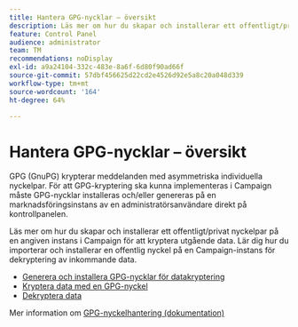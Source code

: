 ```yaml
---
title: Hantera GPG-nycklar – översikt
description: Läs mer om hur du skapar och installerar ett offentligt/privat nyckelpar på en angiven instans i Campaign för att kryptera utgående data. Lär dig hur du importerar och installerar en offentlig nyckel på en Campaign-instans för dekryptering av inkommande data.
feature: Control Panel
audience: administrator
team: TM
recommendations: noDisplay
exl-id: a9a24104-332c-483e-8a6f-6d80f90ad66f
source-git-commit: 57dbf456625d22cd2e4526d92e5a8c20a048d339
workflow-type: tm+mt
source-wordcount: '164'
ht-degree: 64%

---
```


# Hantera GPG-nycklar – översikt

GPG (GnuPG) krypterar meddelanden med asymmetriska individuella nyckelpar. För att GPG-kryptering ska kunna implementeras i Campaign måste GPG-nycklar installeras och/eller genereras på en marknadsföringsinstans av en administratörsanvändare direkt på kontrollpanelen.

Läs mer om hur du skapar och installerar ett offentligt/privat nyckelpar på en angiven instans i Campaign för att kryptera utgående data. Lär dig hur du importerar och installerar en offentlig nyckel på en Campaign-instans för dekryptering av inkommande data.

* [Generera och installera GPG-nycklar för datakryptering](./generating-and-installing-gpg-keys-for-data-encryption.md)
* [Kryptera data med en GPG-nyckel](./using-a-gpg-key-to-encrypt-data.md)
* [Dekryptera data](./decrypting-data.md)

Mer information om [GPG-nyckelhantering (dokumentation)](https://experienceleague.adobe.com/docs/control-panel/using/instances-settings/gpg-keys-management.html?lang=en)
